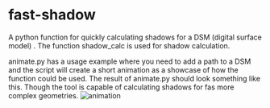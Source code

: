 # fast-shadow
A python function for quickly calculating shadows for a DSM (digital surface model) .
The function shadow_calc is used for shadow calculation. 

animate.py has a usage example where you need to add a path to a DSM and the script will create a short animation as a showcase of how the function could be used.
The result of animate.py should look something like this. Though the tool is capable of calculating shadows for fas more complex geometries.
![animation](https://user-images.githubusercontent.com/35585143/128069618-d4b009ed-2feb-45e2-a248-821be1a1da0a.gif)
